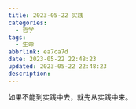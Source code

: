 ```yaml
---
title: 2023-05-22 实践
categories:
  - 哲学
tags:
  - 生命
abbrlink: ea7ca7d
date: 2023-05-22 22:48:23
updated: 2023-05-22 22:48:23
description:
---
```


如果不能到实践中去，就先从实践中来。

